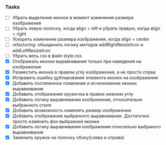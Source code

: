 ### Tasks
- [ ] Убрать выделение иконок в момент изменения размера изображения
- [ ] Убрать левую полоску, когда align = left и убрать правую, когда align = right
- [ ] Ускорить изменение размера изображения, когда align = center
- [ ] refactoring: объединить логику методов addRightResizeIcon и addLeftResizeIcon
- [ ] Убрать весь css в файл style.css
- [x] Отображать иконки выравнивания только при наведения на изображение
- [x] Разместить иконка в правом углу изображения, а не просто спрва
- [x] Исправить ошибку дублирования элемента иконок на изображение
- [x] Добавить постепенное появление и исчезновение иконок выравнивания
- [x] Добавить отображение кружочка в правок нижнем углу
- [x] Добавить логику выравнивания изображения, относительно выбранного стиля
- [x] Добавить возможность изменять размер изображения
- [x] Добавить отображение выбранного выравнивания. Достаточно просто изменить фон выбранной иконки
- [x] Добавить логику выравнивания изображения относильно выбраного выравнивания
- [x] Заменить кружок на полоску сбоку(слева и справа)
